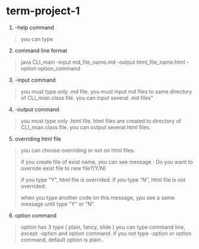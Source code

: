# term-project-1
1. -help command
> you can type 

2. command line format 
> java CLI_main -input md_file_name.md -output html_file_name.html -option option_command

3. -input command
> you must type only .md file.
> you must input md files to same directory of CLI_mian.class file.
> you can input several .md files"

4. -output command
> you must type only .html file.
> html files are created to directory of CLI_mian.class file.
> you can output several html files.

5. overriding html file
> you can choose overriding or not on html files.
>
> if you create file of exist name, you can see message :
> Do you want to override exist file to new file?(Y/N)
>
> if you type "Y", html file is overrided.
> if you type "N", html file is not overrided.
>
> when you type another code on this message, ypu see a same message until type "Y" or "N".

6. option command
> option has 3 type ( plain, fancy, slide )
> you can type command line, except -option and option command.
> if you not type -option or option command, default option is plain .
